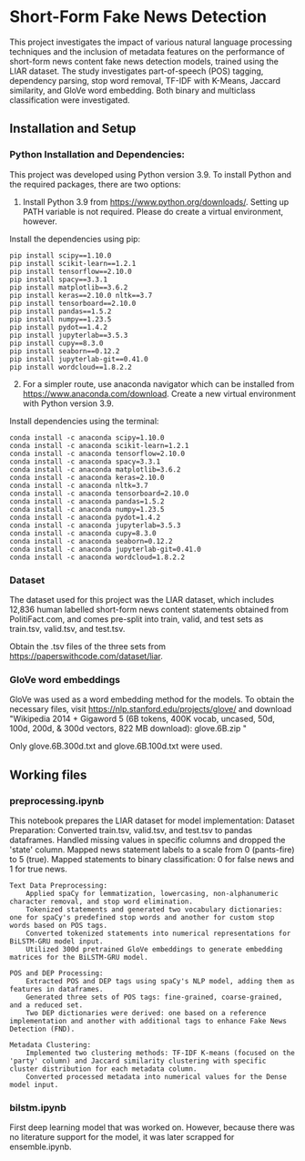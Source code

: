 # Short-Form Fake News Detection
This project investigates the impact of various natural language processing techniques and the inclusion of metadata features on the performance of short-form news content fake news detection models, trained using the LIAR dataset. The study investigates part-of-speech (POS) tagging, dependency parsing, stop word removal, TF-IDF with K-Means, Jaccard similarity, and GloVe word embedding. Both binary and multiclass classification were investigated.

## Installation and Setup
### Python Installation and Dependencies:
This project was developed using Python version 3.9. To install Python and the required packages, there are two options:

1. Install Python 3.9 from https://www.python.org/downloads/. Setting up PATH variable is not required. Please do create a virtual environment, however.  

Install the dependencies using pip:
```
pip install scipy==1.10.0
pip install scikit-learn==1.2.1
pip install tensorflow==2.10.0
pip install spacy==3.3.1
pip install matplotlib==3.6.2
pip install keras==2.10.0 nltk==3.7
pip install tensorboard==2.10.0
pip install pandas==1.5.2
pip install numpy==1.23.5
pip install pydot==1.4.2
pip install jupyterlab==3.5.3
pip install cupy==8.3.0
pip install seaborn==0.12.2
pip install jupyterlab-git==0.41.0
pip install wordcloud==1.8.2.2
```

2. For a simpler route, use anaconda navigator which can be installed from https://www.anaconda.com/download. Create a new virtual environment with Python version 3.9.  

Install dependencies using the terminal:
```
conda install -c anaconda scipy=1.10.0 
conda install -c anaconda scikit-learn=1.2.1 
conda install -c anaconda tensorflow=2.10.0 
conda install -c anaconda spacy=3.3.1 
conda install -c anaconda matplotlib=3.6.2 
conda install -c anaconda keras=2.10.0 
conda install -c anaconda nltk=3.7 
conda install -c anaconda tensorboard=2.10.0 
conda install -c anaconda pandas=1.5.2 
conda install -c anaconda numpy=1.23.5 
conda install -c anaconda pydot=1.4.2 
conda install -c anaconda jupyterlab=3.5.3 
conda install -c anaconda cupy=8.3.0 
conda install -c anaconda seaborn=0.12.2 
conda install -c anaconda jupyterlab-git=0.41.0 
conda install -c anaconda wordcloud=1.8.2.2
```

### Dataset
The dataset used for this project was the LIAR dataset, which includes 12,836 human labelled short-form news content statements obtained from PolitiFact.com, and comes pre-split into train, valid, and test sets as train.tsv, valid.tsv, and test.tsv.


Obtain the .tsv files of the three sets from https://paperswithcode.com/dataset/liar.

### GloVe word embeddings
GloVe was used as a word embedding method for the models. To obtain the necessary files, visit https://nlp.stanford.edu/projects/glove/ and download "Wikipedia 2014 + Gigaword 5 (6B tokens, 400K vocab, uncased, 50d, 100d, 200d, & 300d vectors, 822 MB download): glove.6B.zip "


Only glove.6B.300d.txt and glove.6B.100d.txt were used.

## Working files
### preprocessing.ipynb
This notebook prepares the LIAR dataset for model implementation:
    Dataset Preparation:
        Converted train.tsv, valid.tsv, and test.tsv to pandas dataframes.
        Handled missing values in specific columns and dropped the 'state' column.
        Mapped news statement labels to a scale from 0 (pants-fire) to 5 (true).
        Mapped statements to binary classification: 0 for false news and 1 for true news.

    Text Data Preprocessing:
        Applied spaCy for lemmatization, lowercasing, non-alphanumeric character removal, and stop word elimination.
        Tokenized statements and generated two vocabulary dictionaries: one for spaCy's predefined stop words and another for custom stop words based on POS tags.
        Converted tokenized statements into numerical representations for BiLSTM-GRU model input.
        Utilized 300d pretrained GloVe embeddings to generate embedding matrices for the BiLSTM-GRU model.

    POS and DEP Processing:
        Extracted POS and DEP tags using spaCy's NLP model, adding them as features in dataframes.
        Generated three sets of POS tags: fine-grained, coarse-grained, and a reduced set.
        Two DEP dictionaries were derived: one based on a reference implementation and another with additional tags to enhance Fake News Detection (FND).

    Metadata Clustering:
        Implemented two clustering methods: TF-IDF K-means (focused on the 'party' column) and Jaccard similarity clustering with specific cluster distribution for each metadata column.
        Converted processed metadata into numerical values for the Dense model input.

### bilstm.ipynb 
First deep learning model that was worked on. However, because there was no literature support for the model, it was later scrapped for ensemble.ipynb.




